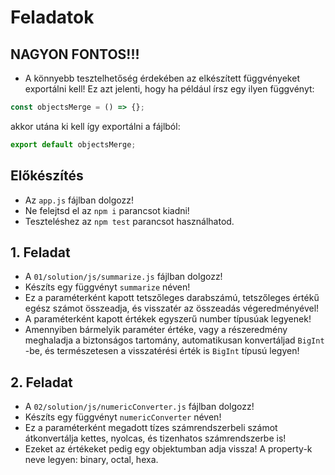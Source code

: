 # Feladatok

## NAGYON FONTOS!!!
- A könnyebb tesztelhetőség érdekében az elkészített függvényeket exportálni 
kell! Ez azt jelenti, hogy ha például írsz egy ilyen függvényt:
```javascript
const objectsMerge = () => {};
```
akkor utána ki kell így exportálni a fájlból:
```javascript
export default objectsMerge;
```

## Előkészítés
- Az `app.js` fájlban dolgozz!
- Ne felejtsd el az `npm i` parancsot kiadni!
- Teszteléshez az `npm test` parancsot használhatod.

## 1. Feladat
- A `01/solution/js/summarize.js` fájlban dolgozz!
- Készíts egy függvényt `summarize` néven!
- Ez a paraméterként kapott tetszőleges darabszámú, tetszőleges értékű egész számot összeadja, és visszatér az összeadás végeredményével! 
- A paraméterként kapott értékek egyszerű number típusúak legyenek! 
- Amennyiben bármelyik paraméter értéke, vagy a részeredmény meghaladja a biztonságos tartomány, automatikusan konvertáljad
`BigInt` -be, és természetesen a visszatérési érték is `BigInt` típusú legyen!

## 2. Feladat
- A `02/solution/js/numericConverter.js` fájlban dolgozz!
- Készíts egy függvényt `numericConverter` néven!
- Ez a paraméterként megadott tízes számrendszerbeli számot átkonvertálja kettes, nyolcas, és tizenhatos
számrendszerbe is! 
- Ezeket az értékeket pedig egy objektumban adja vissza! A property-k neve legyen: binary, octal, hexa.
